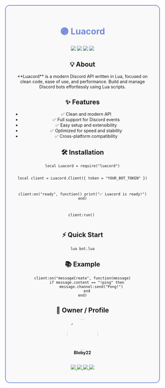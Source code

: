 <div align="center" style="border: 2px solid #7289DA; border-radius: 15px; padding: 25px; max-width: 800px; background-color: #f9f9f9;">

<h1 style="color:#7289DA;">🟣 Luacord</h1>

<p>
<img src="https://img.shields.io/badge/status-active-brightgreen?style=flat-square" />
<img src="https://img.shields.io/badge/language-lua-blue?style=flat-square" />
<img src="https://img.shields.io/badge/license-MIT-lightgrey?style=flat-square" />
<img src="https://img.shields.io/badge/discord-bot_ready-purple?style=flat-square" />
</p>

<h2>💡 About</h2>
<p>**Luacord** is a modern Discord API written in Lua, focused on clean code, ease of use, and performance. Build and manage Discord bots effortlessly using Lua scripts.</p>

<h2>✨ Features</h2>
<ul>
<li>✅ Clean and modern API</li>
<li>✅ Full support for Discord events</li>
<li>✅ Easy setup and extensibility</li>
<li>✅ Optimized for speed and stability</li>
<li>✅ Cross-platform compatibility</li>
</ul>

<h2>🛠️ Installation</h2>
<pre><code>local Luacord = require("luacord")

local client = Luacord.Client({
    token = "YOUR_BOT_TOKEN"
})

client:on("ready", function()
    print("✅ Luacord is ready!")
end)

client:run()
</code></pre>

<h2>⚡ Quick Start</h2>
<pre><code>lua bot.lua
</code></pre>

<h2>📚 Example</h2>
<pre><code>client:on("messageCreate", function(message)
    if message.content == "!ping" then
        message.channel:send("Pong!")
    end
end)
</code></pre>

<h2>👑 Owner / Profile</h2>
<img src="https://github.com/bloby22.png" width="100" style="border-radius:50%;" /><br>
<b>Bloby22</b><br><br>

<p>
<a href="https://discord.com/users/12849595943" target="_blank">
<img src="https://img.shields.io/badge/Discord-12849595943-7289DA?style=flat-square&logo=discord&logoColor=white" />
</a>
<a href="mailto:michal@bloby.eu" target="_blank">
<img src="https://img.shields.io/badge/Email-michal@bloby.eu-orange?style=flat-square&logo=gmail&logoColor=white" />
</a>
<a href="https://github.com/bloby22" target="_blank">
<img src="https://img.shields.io/badge/GitHub-Bloby22-black?style=flat-square&logo=github&logoColor=white" />
</a>
<a href="https://bloby.eu" target="_blank">
<img src="https://img.shields.io/badge/Website-Bloby.eu-blue?style=flat-square&logo=internet&logoColor=white" />
</a>
</p>

</div>